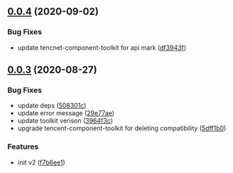 ## [0.0.4](https://github.com/serverless-components/tencent-vpc/compare/v0.0.3...v0.0.4) (2020-09-02)


### Bug Fixes

* update tencnet-component-toolkit for api mark ([df3943f](https://github.com/serverless-components/tencent-vpc/commit/df3943f5d6ae205a55b3bdf024452ea0db9d1e57))

## [0.0.3](https://github.com/serverless-components/tencent-vpc/compare/v0.0.2...v0.0.3) (2020-08-27)


### Bug Fixes

* update deps ([508301c](https://github.com/serverless-components/tencent-vpc/commit/508301c65d1b895a854a2c12910394cf96134ef0))
* update error message ([29e77ae](https://github.com/serverless-components/tencent-vpc/commit/29e77ae770991510f173362fada03ebac4a5e428))
* update toolkit verison ([3964f3c](https://github.com/serverless-components/tencent-vpc/commit/3964f3ce95f2104a8e4d0e9e3e874e2e4b6fc271))
* upgrade tencent-component-toolkit for deleting compatibility ([5dff1b0](https://github.com/serverless-components/tencent-vpc/commit/5dff1b0f8083c9aba0cc7bcb0f82104b13151765))


### Features

* init v2 ([f7b6ee1](https://github.com/serverless-components/tencent-vpc/commit/f7b6ee186ebc668fb6f5f7863e61a6715ffc9c1a))
